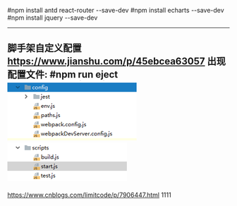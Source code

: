 #npm install antd react-router --save-dev
#npm install echarts --save-dev
#npm install jquery --save-dev

--------------------------
脚手架自定义配置 https://www.jianshu.com/p/45ebcea63057
出现配置文件:
#npm run eject  
![Image text](src/img/reference/npm-create-app-config1.png)
![Image text](src/img/reference/npm-create-app-config2.png)
--------------------------


https://www.cnblogs.com/limitcode/p/7906447.html
1111
